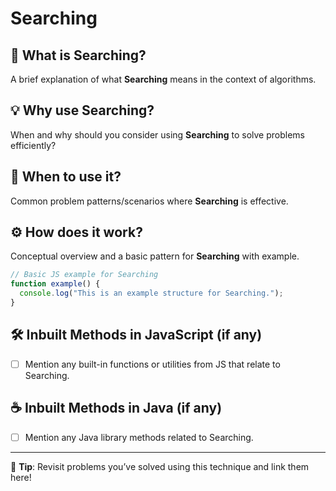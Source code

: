 # Searching

## 📌 What is Searching?
A brief explanation of what **Searching** means in the context of algorithms.

## 💡 Why use Searching?
When and why should you consider using **Searching** to solve problems efficiently?

## 🧠 When to use it?
Common problem patterns/scenarios where **Searching** is effective.

## ⚙️ How does it work?
Conceptual overview and a basic pattern for **Searching** with example.

```js
// Basic JS example for Searching
function example() {
  console.log("This is an example structure for Searching.");
}
```

## 🛠️ Inbuilt Methods in JavaScript (if any)
- [ ] Mention any built-in functions or utilities from JS that relate to Searching.

## ☕ Inbuilt Methods in Java (if any)
- [ ] Mention any Java library methods related to Searching.

---

📘 **Tip**: Revisit problems you’ve solved using this technique and link them here!
